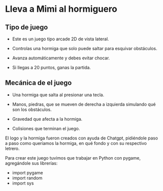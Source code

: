 # Lleva a Mimi al hormiguero
## Tipo de juego

- Este es un juego tipo arcade 2D de vista lateral.

- Controlas una hormiga que solo puede saltar para esquivar obstáculos.

- Avanza automáticamente y debes evitar chocar.

- Si llegas a 20 puntos, ganas la partida.


## Mecánica de el juego

- Una hormiga que salta al presionar una tecla.

- Manos, piedras,  que se mueven de derecha a izquierda simulando qué son los obstáculos.

- Gravedad que afecta a la hormiga.

- Colisiones que terminan el juego.


El logo y la hormiga fueron creados con ayuda de Chatgpt, pidiéndole paso a paso como queríamos la hormiga, en qué fondo y con su respectivo letrero.

Para crear este juego tuvimos que trabajar en Python con pygame, agregándole sus librerías:
- import pygame
- import random
- import sys